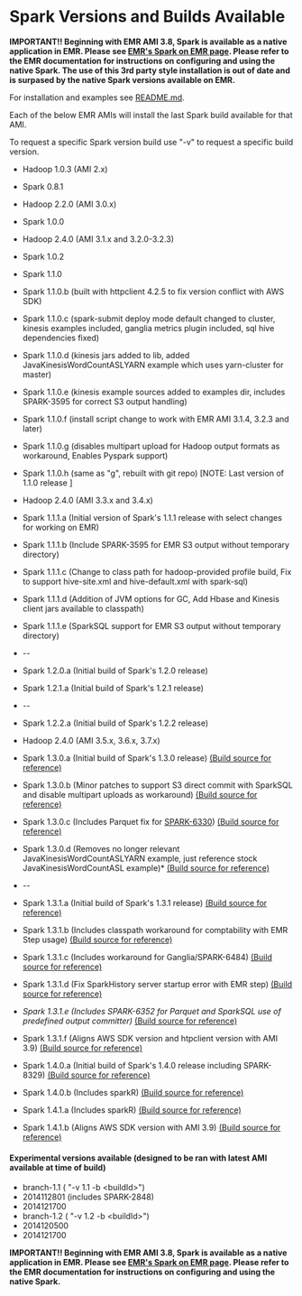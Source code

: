 Spark Versions and Builds Available 
===================================

**IMPORTANT!! Beginning with EMR AMI 3.8, Spark is available as a native application in EMR.  Please see [EMR's Spark on EMR page](http://aws.amazon.com/elasticmapreduce/details/spark/). Please refer to the EMR documentation for instructions on configuring and using the native Spark.  The use of this 3rd party style installation is out of date and is surpased by the native Spark versions available on EMR.**


For installation and examples see  [README.md](README.md).


Each of the below EMR AMIs will install the last Spark build available for that AMI.


To request a specific Spark version build use "-v" to request a specific build version.   


* Hadoop 1.0.3 (AMI 2.x)
 * Spark 0.8.1

* Hadoop 2.2.0 (AMI 3.0.x)
 * Spark 1.0.0

* Hadoop 2.4.0 (AMI 3.1.x and 3.2.0-3.2.3)
 * Spark 1.0.2
 * Spark 1.1.0
 * Spark 1.1.0.b (built with httpclient 4.2.5 to fix version conflict with AWS SDK)
 * Spark 1.1.0.c (spark-submit deploy mode default changed to cluster, kinesis examples included, ganglia metrics plugin included, sql hive dependencies fixed)
 * Spark 1.1.0.d (kinesis jars added to lib, added JavaKinesisWordCountASLYARN example which uses yarn-cluster for master)
 * Spark 1.1.0.e (kinesis example sources added to examples dir, includes SPARK-3595 for correct S3 output handling)
 * Spark 1.1.0.f (install script change to work with EMR AMI 3.1.4, 3.2.3 and later)
 * Spark 1.1.0.g (disables multipart upload for Hadoop output formats as workaround, Enables Pyspark support)
 * Spark 1.1.0.h (same as "g", rebuilt with git repo)  [NOTE: Last version of 1.1.0 release ]


* Hadoop 2.4.0 (AMI 3.3.x and 3.4.x)
 * Spark 1.1.1.a (Initial version of Spark's 1.1.1 release with select changes for working on EMR)
 * Spark 1.1.1.b (Include SPARK-3595 for EMR S3 output without temporary directory)
 * Spark 1.1.1.c (Change to class path for hadoop-provided profile build, Fix to support hive-site.xml and hive-default.xml with spark-sql)
 * Spark 1.1.1.d (Addition of JVM options for GC, Add Hbase and Kinesis client jars available to classpath)
 * Spark 1.1.1.e (SparkSQL support for EMR S3 output without temporary directory)
 * --
 * Spark 1.2.0.a (Initial build of Spark's 1.2.0 release)
 * Spark 1.2.1.a (Initial build of Spark's 1.2.1 release)
 * --
 * Spark 1.2.2.a (Initial build of Spark's 1.2.2 release)

* Hadoop 2.4.0 (AMI 3.5.x, 3.6.x, 3.7.x)
 * Spark 1.3.0.a (Initial build of Spark's 1.3.0 release) [(Build source for reference)](https://github.com/christopherbozeman/spark/tree/bozemanc-v1.3.0.a)
 * Spark 1.3.0.b (Minor patches to support S3 direct commit with SparkSQL and disable multipart uploads as workaround) [(Build source for reference)](https://github.com/christopherbozeman/spark/tree/bozemanc-v1.3.0.b)
 * Spark 1.3.0.c (Includes Parquet fix for [SPARK-6330](https://issues.apache.org/jira/browse/SPARK-6330)) [(Build source for reference)](https://github.com/christopherbozeman/spark/tree/bozemanc-v1.3.0.c)
 * Spark 1.3.0.d (Removes no longer relevant JavaKinesisWordCountASLYARN example, just reference stock JavaKinesisWordCountASL example)* [(Build source for reference)](https://github.com/christopherbozeman/spark/tree/bozemanc-v1.3.0.d)
 * --
 * Spark 1.3.1.a (Initial build of Spark's 1.3.1 release) [(Build source for reference)](https://github.com/christopherbozeman/spark/tree/bozemanc-v1.3.1.a)
 * Spark 1.3.1.b (Includes classpath workaround for comptability with EMR Step usage) [(Build source for reference)](https://github.com/christopherbozeman/spark/tree/bozemanc-v1.3.1.b)
 * Spark 1.3.1.c (Includes workaround for Ganglia/SPARK-6484) [(Build source for reference)](https://github.com/christopherbozeman/spark/tree/bozemanc-v1.3.1.c)
 * Spark 1.3.1.d (Fix SparkHistory server startup error with EMR step) [(Build source for reference)](https://github.com/christopherbozeman/spark/tree/bozemanc-v1.3.1.d)
 * *Spark 1.3.1.e (Includes SPARK-6352 for Parquet and SparkSQL use of predefined output committer)* [(Build source for reference)](https://github.com/christopherbozeman/spark/tree/bozemanc-v1.3.1.e)
 * Spark 1.3.1.f (Aligns AWS SDK version and htpclient version with AMI 3.9) [(Build source for reference)](https://github.com/christopherbozeman/spark/tree/bozemanc-v1.3.1.f)
 * Spark 1.4.0.a (Initial build of Spark's 1.4.0 release including SPARK-8329) [(Build source for reference)](https://github.com/christopherbozeman/spark/tree/bozemanc-v1.4.0.a)
 * Spark 1.4.0.b (Includes sparkR) [(Build source for reference)](https://github.com/christopherbozeman/spark/tree/bozemanc-v1.4.0.b)
 * Spark 1.4.1.a (Includes sparkR) [(Build source for reference)](https://github.com/christopherbozeman/spark/tree/bozemanc-v1.4.1.a)
 * Spark 1.4.1.b (Aligns AWS SDK version with AMI 3.9) [(Build source for reference)](https://github.com/christopherbozeman/spark/tree/bozemanc-v1.4.1.b)

#### Experimental versions available (designed to be ran with latest AMI available at time of build)
* branch-1.1 ( "-v 1.1 -b \<buildId\>")
 * 2014112801 (includes SPARK-2848)
 * 2014121700
* branch-1.2 ( "-v 1.2 -b \<buildId\>")
 * 2014120500
 * 2014121700

**IMPORTANT!! Beginning with EMR AMI 3.8, Spark is available as a native application in EMR.  Please see [EMR's Spark on EMR page](http://aws.amazon.com/elasticmapreduce/details/spark/). Please refer to the EMR documentation for instructions on configuring and using the native Spark.**

